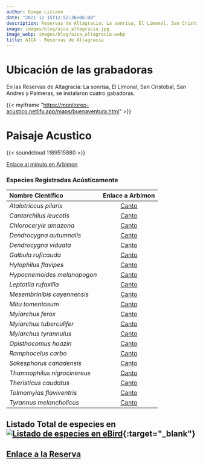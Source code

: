 ```yaml
---
author: Diego Lizcano
date: "2021-12-15T12:52:36+06:00"
description: Reservas de Altagracia: La sonrisa, El Limonal, San Cristobal, San Andres y Palmeras
image: images/blog/aica_altagracia.jpg
image_webp: images/blog/aica_altagracia.webp
title: AICA - Reservas de Altagracia
---
```


# Ubicación de las grabadoras

En las Reservas de Altagracia: La sonrisa, El Limonal, San Cristobal, San Andres y Palmeras, se instalaron cuatro gabadoras. 

{{< myiframe "https://monitoreo-acustico.netlify.app/maps/buenaventura.html" >}}


# Paisaje Acustico

{{< soundcloud 1189515880 >}}

[Enlace al minuto en Arbimon](https://arbimon.rfcx.org/project/destinos-awake/visualizer/rec/46870625)


### Especies Registradas Acústicamente


|__Nombre Científico__| Enlace a Arbimon|
| :---        |     :----:   |
|_Atalotriccus pilaris_|	[Canto]()|
|_Cantorchilus leucotis_|	[Canto](https://arbimon.rfcx.org/project/destinos-awake/visualizer/rec/46870625)|
|_Chloroceryle amazona_|	[Canto](https://arbimon.rfcx.org/project/destinos-awake/visualizer/rec/46870604)|
|_Dendrocygna autumnalis_|	[Canto](https://arbimon.rfcx.org/project/destinos-awake/visualizer/rec/46870657)|
|_Dendrocygna viduata_|	[Canto]()|
|_Galbula ruficauda_|	[Canto](https://arbimon.rfcx.org/project/destinos-awake/visualizer/rec/46870736)|
|_Hylophilus flavipes_|	[Canto](https://arbimon.rfcx.org/project/destinos-awake/visualizer/rec/46871038)|
|_Hypocnemoides melanopogon_|	[Canto](	https://arbimon.rfcx.org/project/destinos-awake/visualizer/rec/46870650)|
|_Leptotila rufaxilla_|	[Canto](	https://arbimon.rfcx.org/project/destinos-awake/visualizer/rec/46870625)|
|_Mesembrinibis cayennensis_|	[Canto](	https://arbimon.rfcx.org/project/destinos-awake/visualizer/rec/46870140)|
|_Mitu tomentosum_|	[Canto](	https://arbimon.rfcx.org/project/destinos-awake/visualizer/rec/46870534)|
|_Myiarchus ferox_|	[Canto]()|
|_Myiarchus tuberculifer_|	[Canto]()|	https://arbimon.rfcx.org/project/destinos-awake/visualizer/rec/46870600)|
|_Myiarchus tyrannulus_|	[Canto](	https://arbimon.rfcx.org/project/destinos-awake/visualizer/rec/46871099)|
|_Opisthocomus hoazin_|	[Canto](	https://arbimon.rfcx.org/project/destinos-awake/visualizer/rec/46871035)|
|_Ramphocelus carbo_|	[Canto](	https://arbimon.rfcx.org/project/destinos-awake/visualizer/rec/46883774)|
|_Sakesphorus canadensis_|	[Canto]()|
|_Thamnophilus nigrocinereus_|	[Canto]()|
|_Theristicus caudatus_|	[Canto]()|
|_Tolmomyias flaviventris_|	[Canto]()|	https://arbimon.rfcx.org/project/destinos-awake/visualizer/rec/46870140)|
|_Tyrannus melancholicus_|	[Canto](	https://arbimon.rfcx.org/project/destinos-awake/visualizer/rec/46870140)|





## Listado Total de especies en[![Listado de especies en eBird](/images/blog/Logo_ebird.png "Reservas de Altagracia-Ecolodge Buenaventura eBird hotspot")](https://ebird.org/colombia/hotspot/L5865278){:target="_blank"}



## [Enlace a la Reserva](https://www.instagram.com/reservabuenaventura/)




